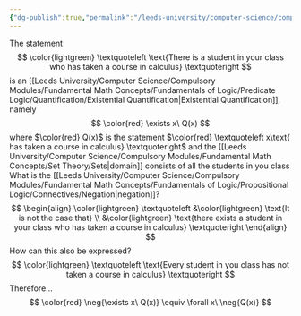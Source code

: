 ```yaml
---
{"dg-publish":true,"permalink":"/leeds-university/computer-science/compulsory-modules/fundamental-math-concepts/fundamentals-of-logic/predicate-logic/negating-quantification/negating-an-existential-quantification/"}
---
```



The statement
$$
\color{lightgreen}
\textquoteleft
\text{There is a student in your class who has taken a course in calculus}
\textquoteright
$$
is an [[Leeds University/Computer Science/Compulsory Modules/Fundamental Math Concepts/Fundamentals of Logic/Predicate Logic/Quantification/Existential Quantification\|Existential Quantification]], namely
$$
\color{red} 
\exists x\ Q(x)
$$
where $\color{red} Q(x)$ is the statement $\color{red} \textquoteleft x\text{ has taken a course in calculus} \textquoteright$ and the [[Leeds University/Computer Science/Compulsory Modules/Fundamental Math Concepts/Set Theory/Sets\|domain]] consists of all the students in you class
What is the [[Leeds University/Computer Science/Compulsory Modules/Fundamental Math Concepts/Fundamentals of Logic/Propositional Logic/Connectives/Negation\|negation]]?
$$
\begin{align}
\color{lightgreen}
\textquoteleft
&\color{lightgreen} \text{It is not the case that} \\
&\color{lightgreen} \text{there exists a student in your class who has taken a course in calculus}
\textquoteright
\end{align}
$$
How can this also be expressed?
$$
\color{lightgreen}
\textquoteleft
\text{Every student in you class has not taken a course in calculus}
\textquoteright
$$
Therefore...
$$
\color{red} 
\neg{\exists x\ Q(x)} \equiv \forall x\ \neg{Q(x)}
$$